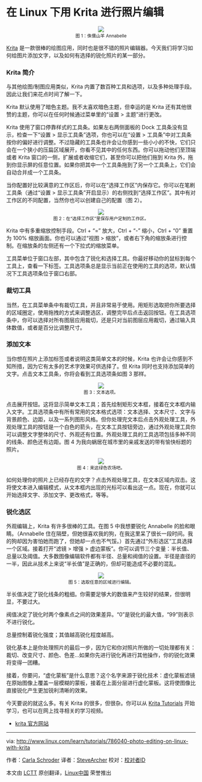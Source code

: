 在 Linux 下用 Krita 进行照片编辑
================================================================================
<center><img src="http://www.linux.com/images/stories/41373/fig-1-annabelle.jpg" /></center>
<center><small>图 1：侏儒山羊 Annabelle</small></center>

[Krita][1] 是一款很棒的绘图应用，同时也是很不错的照片编辑器。今天我们将学习如何给图片添加文字，以及如何有选择的锐化照片的某一部分。

### Krita 简介 ###

与其他绘图/制图应用类似，Krita 内置了数百种工具和选项，以及多种处理手段。因此让我们来花点时间了解一下。

Krita 默认使用了暗色主题。我不太喜欢暗色主题，但幸运的是 Krita 还有其他很赞的主题，你可以在任何时候通过菜单里的“设置 > 主题”进行更改。

Krita 使用了窗口停靠样式的工具条。如果左右两侧面板的 Dock 工具条没有显示，检查一下“设置 > 显示工具条”选项，你也可以在“设置 > 工具条”中对工具条按你的偏好进行调整。不过隐藏的工具条也许会让你感到一些小小的不快，它们只会在一个狭小的压扁区域展开，你看不见其中的任何东西。你可以拖动他们至顶端或者 Krita 窗口的一侧，扩展或者收缩它们，甚至你可以把他们拖到 Krita 外，拖到你显示屏的任意位置。如果你把其中一个工具条拖到了另一个工具条上，它们会自动合并成一个工具条。

当你配置好比较满意的工作区后，你可以在“选择工作区”内保存它。你可以在笔刷工具条（通过“设置 > 显示工具条”开启显示）的右侧找到“选择工作区”。其中有对工作区的不同配置，当然你也可以创建自己的配置（图 2）。

<center><img src="http://www.linux.com/images/stories/41373/fig-2-workspaces.jpg" /></center>
<center><small>图 2：在“选择工作区”里保存用户定制的工作区。</small></center>

Krita 中有多重缩放控制手段。Ctrl + “=” 放大，Ctrl + “-” 缩小，Ctrl + “0” 重置为 100% 缩放画面。你也可以通过“视图 > 缩放”，或者右下角的缩放条进行控制。在缩放条的左侧还有一个下拉式的缩放菜单。

工具菜单位于窗口左部，其中包含了锐化和选择工具。你最好移动你的鼠标到每个工具上，查看一下标签。工具选项条总是显示当前正在使用的工具的选项，默认情况下工具选项条位于窗口右部。
 
### 裁切工具 ###

当然，在工具菜单条中有裁切工具，并且非常易于使用。用矩形选取把你所要选择的区域圈定，使用拖拽的方式来调整选区，调整完毕后点击返回按钮。在工具选项条中，你可以选择对所有图层应用裁切，还是只对当前图层应用裁切，通过输入具体数值，或者是百分比调整尺寸。

### 添加文本 ###

当你想在照片上添加标签或者说明这类简单文本的时候，Krita 也许会让你感到不知所措，因为它有太多的艺术字效果可供选择了。但 Krita 同时也支持添加简单的文字。点击文本工具条，你将会看到工具选项条如图 3 那样。

<center><img src="http://www.linux.com/images/stories/41373/fig-3-text.jpg" /></center>
<center><small>图 3：文本选项。</small></center>

点击展开按钮。这将显示简单文本工具；首先绘制矩形文本框，接着在文本框内输入文字。工具选项条中有所有常用的文本格式选项：文本选择、文本尺寸、文字与背景颜色、边距，以及一系列图形风格。但你处理完文本后点击外观处理工具，外观处理工具的按钮是一个白色的箭头，在文本工具按钮旁边，通过外观处理工具你可以调整文字整体的尺寸、外观还有位置。外观处理工具的工具选项包括多种不同的线条、颜色还有边距。图 4 为我向蜗居在城市里的亲戚发送的带有愉快标题的照片。

<center><img src="http://www.linux.com/images/stories/41373/fig-4-frontdoor.jpg" /></center>
<center><small>图 4：来这绿色农场吧。</small></center>

如何处理你的照片上已经存在的文字？点击外观处理工具，在文本区域内双击。这将使文本进入编辑模式，从文本框内出现的光标可以看出这一点。现在，你就可以开始选择文字、添加文字、更改格式，等等。

### 锐化选区 ###

外观编辑上，Krita 有许多很棒的工具。在图 5 中我想要锐化 Annabelle 的脸和眼睛。（Annabelle 住在隔壁，但她很喜欢我的狗，在我这里呆了很长一段时间。我的狗却因为害怕她而跑了，但她却一点也不气馁。）首先通过“外形选区”工具选择一个区域。接着打开“滤镜  > 增强 > 虚边蒙板”。你可以调节三个变量：半长值、总量以及阈值。大多数图像编辑软件都有半径、总量和阀值的设置。半径是直径的一半，因此从技术上来说“半长值”是正确的，但却可能造成不必要的混乱。

<center><img src="http://www.linux.com/images/stories/41373/fig-5-annabelle.jpg" /></center>
<center><small>图 5：选取任意的区域进行编辑。</small></center>

半长值决定了锐化线条的粗细。你需要足够大的数值来产生较好的结果，但很明显，不要过大。

阀值决定了锐化时两个像素点之间的效果差异。“0”是锐化的最大值，“99”则表示不进行锐化。

总量控制着锐化强度；其值越高锐化程度越高。

锐化基本上是你处理照片的最后一步，因为它和你对照片所做的一切处理都有关：裁切、改变尺寸、颜色、色差...如果你先进行锐化再进行其他操作，你的锐化效果将变得一团糟。

接着，你要问，“虚化蒙板”是什么意思？这个名字来源于锐化技术：虚化蒙板滤镜在原始图像上覆盖一层模糊的蒙板，接着在上面分层进行虚化蒙板。这将使图像比直接锐化产生更加锐利清晰的效果。

今天要说的就这么多。有关 Krita 的很多，但很杂。你可以从 [Krita Tutorials][2] 开始学习，也可以在网上找寻相关的学习视频。

- [krita 官方网站][1]

--------------------------------------------------------------------------------

via: http://www.linux.com/learn/tutorials/786040-photo-editing-on-linux-with-krita

作者：[Carla Schroder][a]
译者：[SteveArcher](https://github.com/SteveArcher)
校对：[校对者ID](https://github.com/校对者ID)

本文由 [LCTT](https://github.com/LCTT/TranslateProject) 原创翻译，[Linux中国](http://linux.cn/) 荣誉推出

[a]:http://www.linux.com/community/forums/person/3734
[1]:https://krita.org/
[2]:https://krita.org/learn/tutorials/
